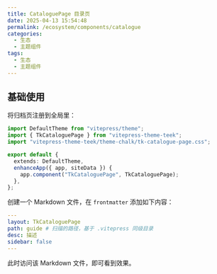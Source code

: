 ```yaml
---
title: CataloguePage 目录页
date: 2025-04-13 15:54:48
permalink: /ecosystem/components/catalogue
categories:
  - 生态
  - 主题组件
tags:
  - 生态
  - 主题组件
---
```


## 基础使用

将归档页注册到全局里：

```ts
import DefaultTheme from "vitepress/theme";
import { TkCataloguePage } from "vitepress-theme-teek";
import "vitepress-theme-teek/theme-chalk/tk-catalogue-page.css";

export default {
  extends: DefaultTheme,
  enhanceApp({ app, siteData }) {
    app.component("TkCataloguePage", TkCataloguePage);
  },
};
```

创建一个 Markdown 文件，在 `frontmatter` 添加如下内容：

```yaml
---
layout: TkCataloguePage
path: guide # 扫描的路径，基于 .vitepress 同级目录
desc: 描述
sidebar: false
---
```

此时访问该 Markdown 文件，即可看到效果。
